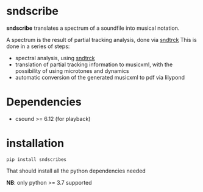 # sndscribe

**sndscribe** translates a spectrum of a soundfile into musical notation.

A spectrum is the result of partial tracking analysis, done via
[sndtrck]
This is done in a series of steps:

* spectral analysis, using [sndtrck]
* translation of partial tracking information to musicxml, with the
  possibility of using microtones and dynamics
* automatic conversion of the generated musicxml to pdf via lilypond
  
# Dependencies

* csound >= 6.12 (for playback)


# installation

`pip install sndscribes`

That should install all the python dependencies needed


**NB**: only python >= 3.7 supported
  

[sndtrck]: https://github.com/gesellkammer/sndtrck
[csound-plugins]: https://github.com/csound-plugins/csound-plugins